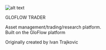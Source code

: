 

![alt text](http://gf--img.s3-website-us-east-1.amazonaws.com/gf_logo_0.3.png "GloFlow logo")

GLOFLOW TRADER  

Asset management/trading/research platform.  
Built on the GloFlow platform    

Originally created by Ivan Trajkovic
